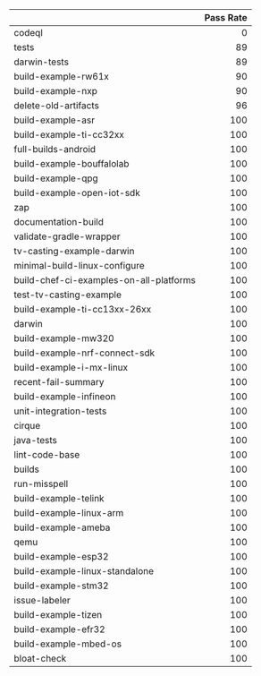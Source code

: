|                                         |   Pass Rate |
|:----------------------------------------|------------:|
| codeql                                  |           0 |
| tests                                   |          89 |
| darwin-tests                            |          89 |
| build-example-rw61x                     |          90 |
| build-example-nxp                       |          90 |
| delete-old-artifacts                    |          96 |
| build-example-asr                       |         100 |
| build-example-ti-cc32xx                 |         100 |
| full-builds-android                     |         100 |
| build-example-bouffalolab               |         100 |
| build-example-qpg                       |         100 |
| build-example-open-iot-sdk              |         100 |
| zap                                     |         100 |
| documentation-build                     |         100 |
| validate-gradle-wrapper                 |         100 |
| tv-casting-example-darwin               |         100 |
| minimal-build-linux-configure           |         100 |
| build-chef-ci-examples-on-all-platforms |         100 |
| test-tv-casting-example                 |         100 |
| build-example-ti-cc13xx-26xx            |         100 |
| darwin                                  |         100 |
| build-example-mw320                     |         100 |
| build-example-nrf-connect-sdk           |         100 |
| build-example-i-mx-linux                |         100 |
| recent-fail-summary                     |         100 |
| build-example-infineon                  |         100 |
| unit-integration-tests                  |         100 |
| cirque                                  |         100 |
| java-tests                              |         100 |
| lint-code-base                          |         100 |
| builds                                  |         100 |
| run-misspell                            |         100 |
| build-example-telink                    |         100 |
| build-example-linux-arm                 |         100 |
| build-example-ameba                     |         100 |
| qemu                                    |         100 |
| build-example-esp32                     |         100 |
| build-example-linux-standalone          |         100 |
| build-example-stm32                     |         100 |
| issue-labeler                           |         100 |
| build-example-tizen                     |         100 |
| build-example-efr32                     |         100 |
| build-example-mbed-os                   |         100 |
| bloat-check                             |         100 |